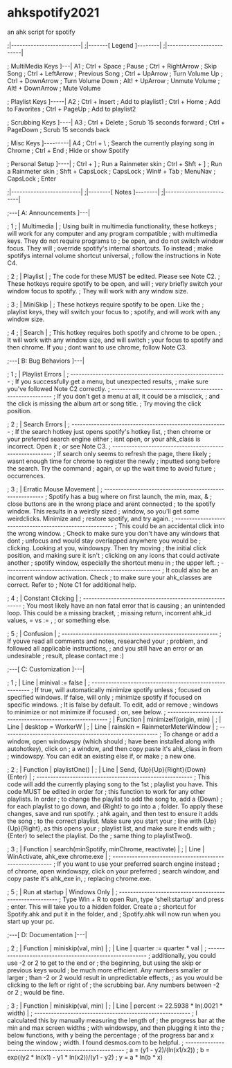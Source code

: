# ahkspotify2021
an ahk script for spotify

;|-------------------------|
;|-------[ Legend ]--------|
;|-------------------------|

; MultiMedia Keys ]---| A1
; Ctrl + Space        ; Pause
; Ctrl + RightArrow   ; Skip Song
; Ctrl + LeftArrow    ; Previous Song
; Ctrl + UpArrow      ; Turn Volume Up
; Ctrl + DownArrow    ; Turn Volume Down
; Alt! + UpArrow      ; Unmute Volume
; Alt! + DownArrow    ; Mute Volume

; Playlist Keys ]-----| A2
; Ctrl + Insert       ; Add to playlist1
; Ctrl + Home         ; Add to Favorites
; Ctrl + PageUp       ; Add to playlist2

; Scrubbing Keys ]----| A3
; Ctrl + Delete       ; Scrub 15 seconds forward
; Ctrl + PageDown     ; Scrub 15 seconds back

; Misc Keys ]---------| A4
; Ctrl + \            ; Search the currently playing song in Chrome
; Ctrl + End          ; Hide or show Spotify

; Personal Setup ]----|
; Ctrl + ]            ; Run a Rainmeter skin
; Ctrl + Shft + ]     ; Run a Rainmeter skin
; Shft + CapsLock     ; CapsLock
; Win# + Tab          ; MenuNav
; CapsLock            ; Enter

;|-------------------------|
;|--------[ Notes ]--------|
;|-------------------------|

;---[ A: Announcements ]---|

; 1 ; | Multimedia | 
    ; Using built in multimedia functionality, these hotkeys
    ; will work for any computer and any program compatible
    ; with multimedia keys. They do not require programs to
    ; be open, and do not switch window focus. They will
    ; override spotify's internal shortcuts. To instead
    ; make spotifys internal volume shortcut universal,
    ; follow the instructions in Note C4.

; 2 ; | Playlist |
    ; The code for these MUST be edited. Please see Note C2.
    ; These hotkeys require spotify to be open, and will 
    ; very briefly switch your window focus to spotify.
    ; They will work with any window size.

; 3 ; | MiniSkip |
    ; These hotkeys require spotify to be open. Like the 
    ; playlist keys, they will switch your focus to
    ; spotify, and will work with any window size.

; 4 ; | Search |
    ; This hotkey requires both spotify and chrome to be open.
    ; It will work with any window size, and will switch
    ; your focus to spotify and then chrome. If you
    ; dont want to use chrome, follow Note C3.


;---[ B: Bug Behaviors ]---|

; 1 ; | Playlist Errors |
    ; --------------------------------------------------------
    ; If you successfully get a menu, but unexpected results,
    ; make sure you've followed Note C2 correctly.
    ; --------------------------------------------------------
    ; If you don't get a menu at all, it could be a misclick,
    ; and the click is missing the album art or song title.
    ; Try moving the click position.


; 2 ; | Search Errors |
    ; --------------------------------------------------------
    ; If the search hotkey just opens spotify's hotkey list, 
    ; then chrome or your preferred search engine either 
    ; isnt open, or your ahk_class is incorrect. Open it
    ; or see Note C3.
    ; --------------------------------------------------------
    ; If search only seems to refresh the page, there likely
    ; wasnt enough time for chrome to register the newly
    ; inputted song before the search. Try the command 
    ; again, or up the wait time to avoid future 
    ; occurrences.

; 3 ; | Erratic Mouse Movement |
    ; --------------------------------------------------------
    ; Spotify has a bug where on first launch, the min, max, &
    ; close buttons are in the wrong place and arent connected
    ; to the spotify window. This results in a weirdly sized 
    ; window, so you'll get some weirdclicks. Minimize and 
    ; restore spotify, and try again.
    ; --------------------------------------------------------
    ; This could be an accidental click into the wrong window.
    ; Check to make sure you don't have any windows that dont
    ; unfocus and would stay overlapped anywhere you would be
    ; clicking. Looking at you, windowspy. Then try moving 
    ; the initial click position, and making sure it isn't 
    ; clicking on any icons that could activate another
    ; spotify window, especially the shortcut menu in 
    ; the upper left.
    ; --------------------------------------------------------
    ; It could also be an incorrent window activation. Check
    ; to make sure your ahk_classes are correct. Refer to
    ; Note C1 for additional help.

; 4 ; | Constant Clicking |
    ; --------------------------------------------------------
    ; You most likely have an non fatal error that is causing
    ; an unintended loop. This could be a missing bracket,
    ; missing return, incorrent ahk_id values, = vs := , 
    ; or something else.

; 5 ; | Confusion |
    ; --------------------------------------------------------
    ; If youve read all comments and notes, researched your 
    ; problem, and followed all applicable instructions, 
    ; and you still have an error or an undesirable 
    ; result, please contact me :)


;---[ C: Customization ]---|

; 1 ; |   Line   | minival := false                          |
    ; --------------------------------------------------------
    ; If true, will automatically minimize spotify unless 
    ; focused on specified windows. If false, will only 
    ; minimize spotify if focused on specific windows.
    ; It is false by default. To edit, add or remove
    ; windows to minimize or not minimize if focused
    ; on, see below.
    ; --------------------------------------------------------
    ; | Function | minimizeif(origin, min)                   |
    ; |   Line   | desktop = WorkerW                         |
    ; |   Line   | rainskin = RainmeterMeterWindow           |
    ; --------------------------------------------------------
    ; To change or add a window, open windowspy (which should
    ; have been installed along with autohotkey), click on 
    ; a window, and then copy paste it's ahk_class in from
    ; windowspy. You can edit an existing else if, or make 
    ; a new one.

; 2 ; | Function | playlistOne()                             |
    ; |   Line   | Send, {Up}{Up}{Right}{Down}{Enter}        |
    ; --------------------------------------------------------
    ; This code will add the currently playing song to the 1st
    ; playlist you have. This code MUST be edited in order for
    ; this function to work for any other playlists. In order
    ; to change the playlist to add the song to, add a {Down}
    ; for each playlist to go down, and {Right} to go into a
    ; folder. To apply these changes, save and run spotify.
    ; ahk again, and then test to ensure it adds the song 
    ; to the correct playlist. Make sure you start your 
    ; line with {Up}{Up}{Right}, as this opens your 
    ; playlist list, and make sure it ends with 
    ; {Enter} to select the playlist. Do the
    ; same thing to playlistTwo().

; 3 ; | Function | search(minSpotify, minChrome, reactivate) |
    ; |   Line   | WinActivate, ahk_exe chrome.exe           |
    ; --------------------------------------------------------
    ; If you want to use your preferred search engine instead
    ; of chrome, open windowspy, click on your preferred
    ; search window, and copy paste it's ahk_exe in,
    ; replacing chrome.exe.

; 5 ; | Run at startup | Windows Only                        |
    ; --------------------------------------------------------
    ; Type Win + R to open Run, type 'shell:startup' and press
    ; enter. This will take you to a hidden folder. Create a
    ; shortcut for Spotify.ahk and put it in the folder, and
    ; Spotify.ahk will now run when you start up your pc.


;---[ D: Documentation ]---|

; 2 ; | Function | miniskip(val, min)                        |
    ; |   Line   | quarter := quarter * val                  |
    ; --------------------------------------------------------
    ; additionally, you could use -2 or 2 to get to the end or
    ; the beginning, but using the skip or previous keys would
    ; be much more efficient. Any numbers smaller or larger
    ; than -2 or 2 would result in unpredictable effects, 
    ; as you would be clicking to the left or right of
    ; the scrubbing bar. Any numbers between -2 or 2
    ; would be fine.

; 3 ; | Function | miniskip(val, min)                        |
    ; |   Line   | percent := 22.5938 * ln(.0021 * width)    |
    ; --------------------------------------------------------
    ; I calculated this by manually measuring the length of 
    ; the progress bar at the min and max screen widths
    ; with windowspy, and then plugging it into the
    ; below functions, with y being the percentage
    ; of the progress bar and x being the window
    ; width. I found desmos.com to be helpful.
    ; --------------------------------------------------------
    ; a = (y1 - y2)/(ln(x1/x2))
    ; b = exp((y2 * ln(x1) - y1 * ln(x2))/(y1 - y2)
    ; y = a * ln(b * x)
